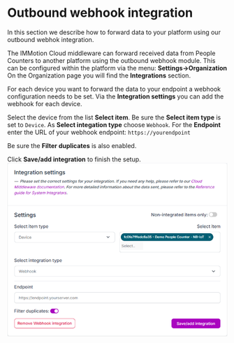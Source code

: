 # Outbound webhook integration

In this section we describe how to forward data to your platform using our outbound webhok integration.

The IMMotion Cloud middleware can forward received data from People Counters to another platform using the outbound webhook module.
This can be configured within the platform via the menu: **Settings->Organization**
On the Organization page you will find the **Integrations** section.

For each device you want to forward the data to your endpoint a webhook configuration needs to be set.
Via the **Integration settings** you can add the webhook for each device.

Select the device from the list **Select item**. Be sure the **Select item type** is set to `Device`.
As **Select integation type** choose `Webhook`.
For the **Endpoint** enter the URL of your webhook endpoint: `https://yourendpoint`

Be sure the **Filter duplicates** is also enabled.

Click **Save/add integration** to finish the setup.
<img src="./assets/cloud/outbound-webhook-integration.png" alt="Outbound webhook integration"  class="image-75 image-center image-border">

